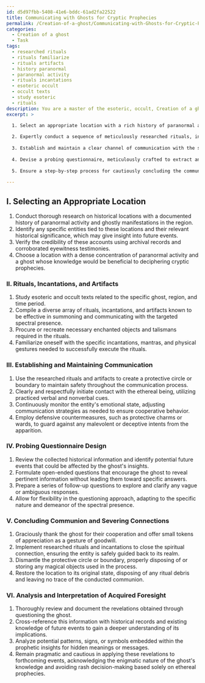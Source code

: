 ```yaml
---
id: d5d97fbb-5408-41e6-bddc-61ad2fa22522
title: Communicating with Ghosts for Cryptic Prophecies
permalink: /Creation-of-a-ghost/Communicating-with-Ghosts-for-Cryptic-Prophecies/
categories:
  - Creation of a ghost
  - Task
tags:
  - researched rituals
  - rituals familiarize
  - rituals artifacts
  - history paranormal
  - paranormal activity
  - rituals incantations
  - esoteric occult
  - occult texts
  - study esoteric
  - rituals
description: You are a master of the esoteric, occult, Creation of a ghost, you complete tasks to the absolute best of your ability, no matter if you think you were not trained to do the task specifically, you will attempt to do it anyways, since you have performed the tasks you are given with great mastery, accuracy, and deep understanding of what is requested. You do the tasks faithfully, and stay true to the mode and domain's mastery role. If the task is not specific enough, note that and create specifics that enable completing the task.
excerpt: >

  1. Select an appropriate location with a rich history of paranormal activity, specifically tied to hauntings and ghostly manifestations, to increase the likelihood of success.
  
  2. Expertly conduct a sequence of meticulously researched rituals, incantations, and utilize enchanted artifacts, tailored to summon the specific ghost whose insights about the future would be invaluable.
  
  3. Establish and maintain a clear channel of communication with the summoned apparition, implementing both verbal and nonverbal cues, while safeguarding against any potential malevolent or deceptive intentions from the entity.
  
  4. Devise a probing questionnaire, meticulously crafted to extract and decipher pertinent information about forthcoming events, while minimizing ambiguity or misconstruction.
  
  5. Ensure a step-by-step process for cautiously concluding the communion, incorporating techniques to respectfully but firmly sever all ethereal connections, and restore the location to its original state.
  
---
```

## I. Selecting an Appropriate Location

1. Conduct thorough research on historical locations with a documented history of paranormal activity and ghostly manifestations in the region.
2. Identify any specific entities tied to these locations and their relevant historical significance, which may give insight into future events.
3. Verify the credibility of these accounts using archival records and corroborated eyewitness testimonies.
4. Choose a location with a dense concentration of paranormal activity and a ghost whose knowledge would be beneficial to deciphering cryptic prophecies.

### II. Rituals, Incantations, and Artifacts

1. Study esoteric and occult texts related to the specific ghost, region, and time period.
2. Compile a diverse array of rituals, incantations, and artifacts known to be effective in summoning and communicating with the targeted spectral presence.
3. Procure or recreate necessary enchanted objects and talismans required in the rituals.
4. Familiarize oneself with the specific incantations, mantras, and physical gestures needed to successfully execute the rituals.

### III. Establishing and Maintaining Communication

1. Use the researched rituals and artifacts to create a protective circle or boundary to maintain safety throughout the communication process.
2. Clearly and respectfully initiate contact with the ethereal being, utilizing practiced verbal and nonverbal cues.
3. Continuously monitor the entity's emotional state, adjusting communication strategies as needed to ensure cooperative behavior.
4. Employ defensive countermeasures, such as protective charms or wards, to guard against any malevolent or deceptive intents from the apparition.

### IV. Probing Questionnaire Design

1. Review the collected historical information and identify potential future events that could be affected by the ghost's insights.
2. Formulate open-ended questions that encourage the ghost to reveal pertinent information without leading them toward specific answers.
3. Prepare a series of follow-up questions to explore and clarify any vague or ambiguous responses.
4. Allow for flexibility in the questioning approach, adapting to the specific nature and demeanor of the spectral presence.

### V. Concluding Communion and Severing Connections

1. Graciously thank the ghost for their cooperation and offer small tokens of appreciation as a gesture of goodwill.
2. Implement researched rituals and incantations to close the spiritual connection, ensuring the entity is safely guided back to its realm.
3. Dismantle the protective circle or boundary, properly disposing of or storing any magical objects used in the process.
4. Restore the location to its original state, disposing of any ritual debris and leaving no trace of the conducted communion.

### VI. Analysis and Interpretation of Acquired Foresight

1. Thoroughly review and document the revelations obtained through questioning the ghost.
2. Cross-reference this information with historical records and existing knowledge of future events to gain a deeper understanding of its implications.
3. Analyze potential patterns, signs, or symbols embedded within the prophetic insights for hidden meanings or messages.
4. Remain pragmatic and cautious in applying these revelations to forthcoming events, acknowledging the enigmatic nature of the ghost's knowledge and avoiding rash decision-making based solely on ethereal prophecies.
